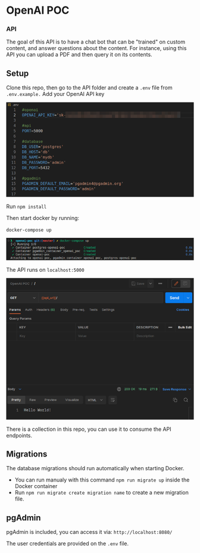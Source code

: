 # OpenAI POC

### API
The goal of this API is to have a chat bot that can be "trained" on custom content, and answer questions about the content. For instance, using this API you can upload a PDF and then query it on its contents.


## Setup

Clone this repo, then go to the API folder and create a `.env` file from `.env.example.`
Add your OpenAI API key

![.env file](_readme/readme-01.png)

Run `npm install`

Then start docker by running:

`docker-compose up`

![docker initializing](_readme/readme-02.png)

The API runs on `localhost:5000`

![postman](_readme/readme-03.png)

There is a collection in this repo, you can use it to consume the API endpoints.

## Migrations
The database migrations should run automatically when starting Docker.

* You can run manualy with this command `npm run migrate up` inside the Docker container
* Run `npm run migrate create migration name` to create a new migration file.

## pgAdmin
pgAdmin is included, you can access it via: `http://localhost:8080/`

The user credentials are provided on the `.env` file.